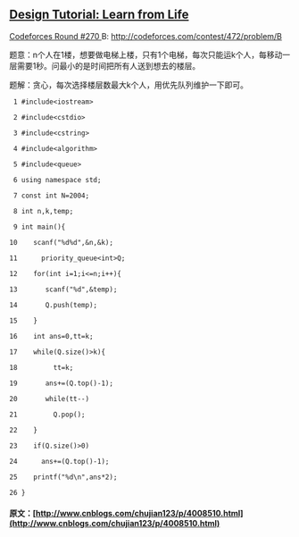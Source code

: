 ##  [ Design Tutorial: Learn from Life ](http://www.cnblogs.com/chujian123/p/4008510.html)

[ Codeforces Round #270 ](http://codeforces.com/contest/472) B: [ http://codeforces.com/contest/472/problem/B ](http://codeforces.com/contest/472/problem/B)

题意：n个人在1楼，想要做电梯上楼，只有1个电梯，每次只能运k个人，每移动一层需要1秒。问最小的是时间把所有人送到想去的楼层。 

题解：贪心，每次选择楼层数最大k个人，用优先队列维护一下即可。 
    
    
     1 #include<iostream>
     2 #include<cstdio>
     3 #include<cstring>
     4 #include<algorithm>
     5 #include<queue>
     6 using namespace std;
     7 const int N=2004;
     8 int n,k,temp;
     9 int main(){
    10    scanf("%d%d",&n,&k);
    11      priority_queue<int>Q;
    12    for(int i=1;i<=n;i++){
    13       scanf("%d",&temp);
    14       Q.push(temp);
    15    }
    16    int ans=0,tt=k;
    17    while(Q.size()>k){
    18         tt=k;
    19       ans+=(Q.top()-1);
    20       while(tt--)
    21         Q.pop();
    22    }
    23    if(Q.size()>0)
    24      ans+=(Q.top()-1);
    25    printf("%d\n",ans*2);
    26 }
#### 原文：[http://www.cnblogs.com/chujian123/p/4008510.html](http://www.cnblogs.com/chujian123/p/4008510.html)